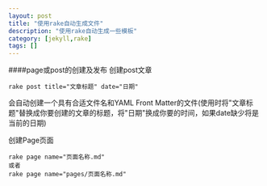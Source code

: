 ```yaml
---
layout: post
title: "使用rake自动生成文件"
description: "使用rake自动生成一些模板"
category: [jekyll,rake]
tags: []
---
```


####page或post的创建及发布
创建post文章

    rake post title="文章标题" date="日期"

会自动创建一个具有合适文件名和YAML Front Matter的文件(使用时将"文章标题"替换成你要创建的文章的标题，将"日期"换成你要的时间，如果date缺少将是当前的日期)

创建Page页面
    
    rake page name="页面名称.md"   
    或者
	rake page name="pages/页面名称.md"  


